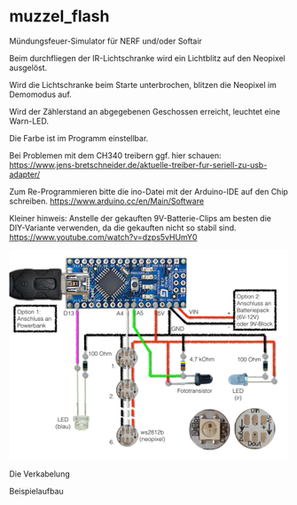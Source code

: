 # muzzel_flash
Mündungsfeuer-Simulator für NERF und/oder Softair 

Beim durchfliegen der IR-Lichtschranke wird ein Lichtblitz auf den Neopixel ausgelöst.

Wird die Lichtschranke beim Starte unterbrochen, blitzen die Neopixel im Demomodus auf.

Wird der Zählerstand an abgegebenen Geschossen erreicht, leuchtet eine Warn-LED.

Die Farbe ist im Programm einstellbar.

Bei Problemen mit dem CH340 treibern ggf. hier schauen:
https://www.jens-bretschneider.de/aktuelle-treiber-fur-seriell-zu-usb-adapter/

Zum Re-Programmieren bitte die ino-Datei mit der Arduino-IDE auf den Chip schreiben.
https://www.arduino.cc/en/Main/Software

Kleiner hinweis: Anstelle der gekauften 9V-Batterie-Clips am besten die DIY-Variante verwenden,
da die gekauften nicht so stabil sind.
https://www.youtube.com/watch?v=dzps5vHUmY0


![Der Schaltplan (skizzenhaft)](https://github.com/BKTRIE/muzzel_flash/blob/master/muzzleflash001.png)

Die Verkabelung


Beispielaufbau

